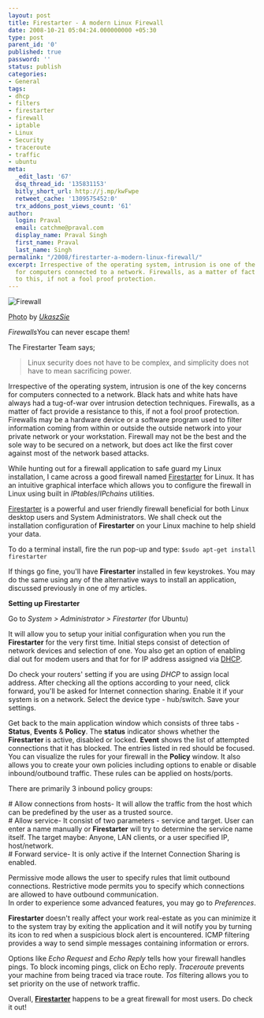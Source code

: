 ```yaml
---
layout: post
title: Firestarter - A modern Linux Firewall
date: 2008-10-21 05:04:24.000000000 +05:30
type: post
parent_id: '0'
published: true
password: ''
status: publish
categories:
- General
tags:
- dhcp
- filters
- firestarter
- firewall
- iptable
- Linux
- Security
- traceroute
- traffic
- ubuntu
meta:
  _edit_last: '67'
  dsq_thread_id: '135831153'
  bitly_short_url: http://j.mp/kwFwpe
  retweet_cache: '1309575452:0'
  trx_addons_post_views_count: '61'
author:
  login: Praval
  email: catchme@praval.com
  display_name: Praval Singh
  first_name: Praval
  last_name: Singh
permalink: "/2008/firestarter-a-modern-linux-firewall/"
excerpt: Irrespective of the operating system, intrusion is one of the key concerns
  for computers connected to a network. Firewalls, as a matter of fact provide a resistance
  to this, if not a fool proof protection.
---
```

<div class="figure"><img src="/static/2008/10/rj45.jpg" alt="Firewall" />
<p class="credit"><abbr class="type" title="Photograph">Photo</abbr> by <cite><a href="http://www.flickr.com/photos/negatyf/361668397/">UkaszSie</a></cite></p>
<p class="caption"><em class="title">Firewalls</em>You can never escape them!</p>
</div>
<p><!--more--></p>
<p>The Firestarter Team says;</p>
<blockquote><p>Linux security does not have to be complex, and simplicity does not have to mean sacrificing power.</p></blockquote>
<p>Irrespective of the operating system, intrusion is one of the key concerns for computers connected to a network. Black hats and white hats have always had a tug-of-war over intrusion detection techniques. Firewalls, as a matter of fact provide a resistance to this, if not a fool proof protection. Firewalls may be a hardware device or a software program used to filter information coming from within or outside the outside network into your private network or your workstation. Firewall may not be the best and the sole way to be secured on a network, but does act like the first cover against most of the network based attacks. </p>
<p>While hunting out for a firewall application to safe guard my Linux installation, I came across a good firewall named <a href="http://www.fs-security.com/">Firestarter</a> for Linux. It has an intuitive graphical interface which allows you to configure the firewall in Linux using built in <em>IPtables</em>/<em>IPchains</em> utilities. </p>
<p><a href="http://www.fs-security.com/">Firestarter</a> is a powerful and user friendly firewall beneficial for both Linux desktop users and System Administrators. We shall check out the installation configuration of <strong>Firestarter</strong> on your Linux machine to help shield your data. </p>
<p>To do a terminal install, fire the run pop-up and type: <code>$sudo apt-get install firestarter</code></p>
<p>If things go fine, you'll have <strong>Firestarter</strong> installed in few keystrokes. You may do the same using any of the alternative ways to install an application, discussed previously in one of my articles. </p>
<p><strong>Setting up Firestarter</strong></p>
<p>Go to <em>System > Administrator > Firestarter</em> (for Ubuntu)</p>
<p>It will allow you to setup your initial configuration when you run the <strong>Firestarter</strong> for the very first time. Initial steps consist of detection of network devices and selection of one. You also get an option of enabling dial out for modem users and that for for IP address assigned via <a href="http://en.wikipedia.org/wiki/Dhcp">DHCP</a>. </p>
<p>Do check your routers' setting if you are using <em>DHCP</em> to assign local address. After checking all the options according to your need, click forward, you'll be asked for Internet connection sharing. Enable it if your system is on a network. Select the device type - hub/switch. Save your settings.</p>
<p>Get back to the main application window which consists of three tabs - <strong>Status</strong>, <strong>Events</strong> & <strong>Policy</strong>. The <strong>status</strong> indicator shows whether the <strong>Firestarter</strong> is active, disabled or locked. <strong>Event</strong> shows the list of attempted connections that it has blocked. The entries listed in red should be focused. You can visualize the rules for your firewall in the <strong>Policy</strong> window. It also allows you to create your own policies including options to enable or disable inbound/outbound traffic. These rules can be applied on hosts/ports. </p>
<p>There are primarily 3 inbound policy groups: </p>
<p># Allow connections from hosts- It will allow the traffic from the host which can be predefined by the user as a trusted source.<br />
# Allow service- It consist of two parameters - service and target. User can enter a name manually or <strong>Firestarter</strong> will try to determine the service name itself. The target maybe: Anyone, LAN clients, or a user specified IP, host/network.<br />
# Forward service- It is only active if the Internet Connection Sharing is enabled.</p>
<p>Permissive mode allows the user to specify rules that limit outbound connections. Restrictive mode permits you to specify which connections are allowed to have outbound communication.<br />
In order to experience some advanced features, you may go to <em>Preferences</em>. </p>
<p><strong>Firestarter</strong> doesn't really affect your work real-estate as you can minimize it to the system tray by exiting the application and it will notify you by turning its icon to red when a suspicious block alert is encountered. ICMP filtering provides a way to send simple messages containing information or errors.</p>
<p>Options like <em>Echo Request</em> and <em>Echo Reply</em> tells how your firewall handles pings. To block incoming pings, click on Echo reply. <em>Traceroute</em> prevents your machine from being traced via trace route. <em>Tos</em> filtering allows you to set priority on the use of network traffic.</p>
<p>Overall, <a href="http://www.fs-security.com/"><strong>Firestarter</strong></a> happens to be a great firewall for most users. Do check it out!</p>
